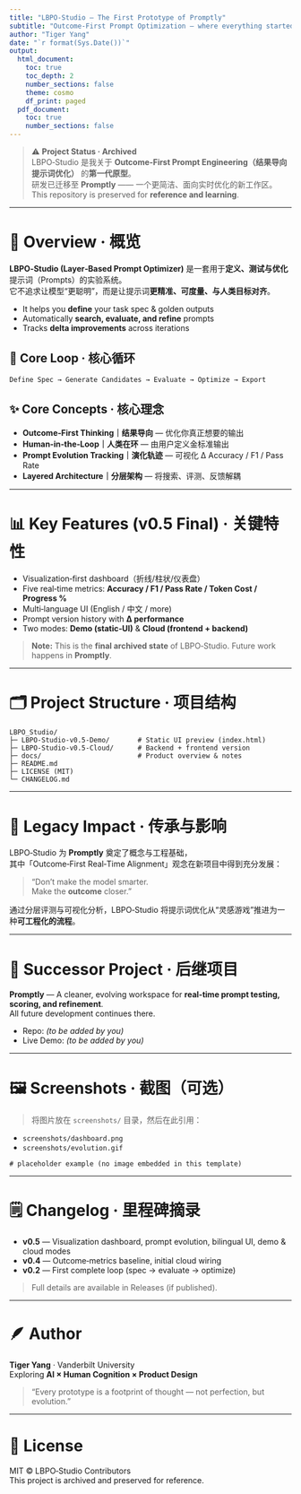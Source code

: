 ```yaml
---
title: "LBPO‑Studio — The First Prototype of Promptly"
subtitle: "Outcome‑First Prompt Optimization — where everything started"
author: "Tiger Yang"
date: "`r format(Sys.Date())`"
output:
  html_document:
    toc: true
    toc_depth: 2
    number_sections: false
    theme: cosmo
    df_print: paged
  pdf_document:
    toc: true
    number_sections: false
---
```


> ⚠️ **Project Status · Archived**  
> LBPO‑Studio 是我关于 **Outcome‑First Prompt Engineering（结果导向提示词优化）** 的**第一代原型**。  
> 研发已迁移至 **Promptly** —— 一个更简洁、面向实时优化的新工作区。  
> This repository is preserved for **reference and learning**.

---

# 🌟 Overview · 概览

**LBPO‑Studio (Layer‑Based Prompt Optimizer)** 是一套用于**定义、测试与优化**提示词（Prompts）的实验系统。  
它不追求让模型“更聪明”，而是让提示词**更精准、可度量、与人类目标对齐**。

- It helps you **define** your task spec & golden outputs  
- Automatically **search, evaluate, and refine** prompts  
- Tracks **delta improvements** across iterations

## 🧠 Core Loop · 核心循环
```
Define Spec → Generate Candidates → Evaluate → Optimize → Export
```

## ✨ Core Concepts · 核心理念
- **Outcome‑First Thinking｜结果导向** — 优化你真正想要的输出  
- **Human‑in‑the‑Loop｜人类在环** — 由用户定义金标准输出  
- **Prompt Evolution Tracking｜演化轨迹** — 可视化 Δ Accuracy / F1 / Pass Rate  
- **Layered Architecture｜分层架构** — 将搜索、评测、反馈解耦

---

# 📊 Key Features (v0.5 Final) · 关键特性
- Visualization‑first dashboard（折线/柱状/仪表盘）  
- Five real‑time metrics: **Accuracy / F1 / Pass Rate / Token Cost / Progress %**  
- Multi‑language UI (English / 中文 / more)  
- Prompt version history with **Δ performance**  
- Two modes: **Demo (static‑UI)** & **Cloud (frontend + backend)**

> **Note:** This is the **final archived state** of LBPO‑Studio. Future work happens in **Promptly**.

---

# 🗂 Project Structure · 项目结构
```
LBPO_Studio/
├─ LBPO-Studio-v0.5-Demo/       # Static UI preview (index.html)
├─ LBPO-Studio-v0.5-Cloud/      # Backend + frontend version
├─ docs/                        # Product overview & notes
├─ README.md
├─ LICENSE (MIT)
└─ CHANGELOG.md
```

---

# 🚀 Legacy Impact · 传承与影响

LBPO‑Studio 为 **Promptly** 奠定了概念与工程基础，  
其中「Outcome‑First Real‑Time Alignment」观念在新项目中得到充分发展：

> “Don’t make the model smarter.  
> Make the **outcome** closer.”

通过分层评测与可视化分析，LBPO‑Studio 将提示词优化从“灵感游戏”推进为一种**可工程化的流程**。

---

# 🧭 Successor Project · 后继项目

**Promptly** — A cleaner, evolving workspace for **real‑time prompt testing, scoring, and refinement**.  
All future development continues there.

- Repo: *(to be added by you)*  
- Live Demo: *(to be added by you)*

---

# 🖼 Screenshots · 截图（可选）

> 将图片放在 `screenshots/` 目录，然后在此引用：

- `screenshots/dashboard.png`  
- `screenshots/evolution.gif`  

```{r, echo=FALSE, out.width='80%', fig.align='center'}
# placeholder example (no image embedded in this template)
```

---

# 🗒 Changelog · 里程碑摘录
- **v0.5** — Visualization dashboard, prompt evolution, bilingual UI, demo & cloud modes  
- **v0.4** — Outcome‑metrics baseline, initial cloud wiring  
- **v0.2** — First complete loop (spec → evaluate → optimize)

> Full details are available in Releases (if published).

---

# 🪶 Author

**Tiger Yang** · Vanderbilt University  
Exploring **AI × Human Cognition × Product Design**

> “Every prototype is a footprint of thought — not perfection, but evolution.”

---

# 📝 License

MIT © LBPO‑Studio Contributors  
This project is archived and preserved for reference.
